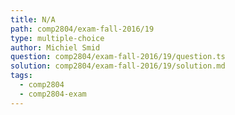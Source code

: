 ```yaml
---
title: N/A
path: comp2804/exam-fall-2016/19
type: multiple-choice
author: Michiel Smid
question: comp2804/exam-fall-2016/19/question.ts
solution: comp2804/exam-fall-2016/19/solution.md
tags:
  - comp2804
  - comp2804-exam
---
```


